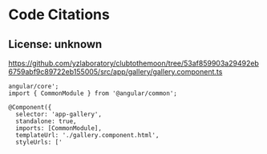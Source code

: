 # Code Citations

## License: unknown
https://github.com/yzlaboratory/clubtothemoon/tree/53af859903a29492eb6759abf9c89722eb155005/src/app/gallery/gallery.component.ts

```
angular/core';
import { CommonModule } from '@angular/common';

@Component({
  selector: 'app-gallery',
  standalone: true,
  imports: [CommonModule],
  templateUrl: './gallery.component.html',
  styleUrls: ['
```


